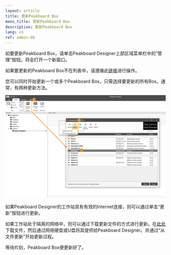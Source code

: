 ```yaml
---
layout: article
title: 更新Peakboard Box
menu_title: 更新Peakboard Box
description: 更新Peakboard Box
lang: cn
ref: admin-06
---
```


如要更新Peakboard Box，请单击Peakboard Designer上部区域菜单栏中的“管理”按钮。将会打开一个新窗口。

如果要更新的Peakboard Box不在列表中，请遵循此[链接](/administration/07-cn-adding.html)进行操作。

您可以同时开始更新一个或多个Peakboard Box，只需选择要更新的所有Box。通常，有两种更新方法。

![Manage Dialog Update Device](/assets/images/admin/update/aktualisieren1.png)

如果Peakboard Designer的工作站具有有效的Internet连接，则可以通过单击“更新”按钮进行更新。

如果工作站处于隔离的网络中，则可以通过下载更新文件的方式进行更新。在[此处](https://peakboard.com/download/runtime/Peakboard.Runtime_Update.pbux)下载文件，然后通过网络硬盘或U盘将其提供给Peakboard Designer。并通过“从文件更新”开始更新过程。

等待片刻，Peakboard Box便更新好了。
